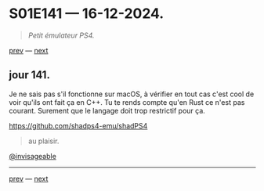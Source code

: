 # S01E141 — 16-12-2024.

> *Petit émulateur PS4.*

[prev](S01E140-15-12-2024.md) — [next](S01E142-17-12-2024.md)     

## jour 141.

Je ne sais pas s'il fonctionne sur macOS, à vérifier en tout cas c'est cool de voir qu'ils ont fait ça en C++. Tu te rends compte qu'en Rust ce n'est pas courant. Surement que le langage doit trop restrictif pour ça.

https://github.com/shadps4-emu/shadPS4

> au plaisir.

[@invisageable](https://twitter.com/invisageable)   

---

[prev](S01E140-15-12-2024.md) — [next](S01E142-17-12-2024.md)   
